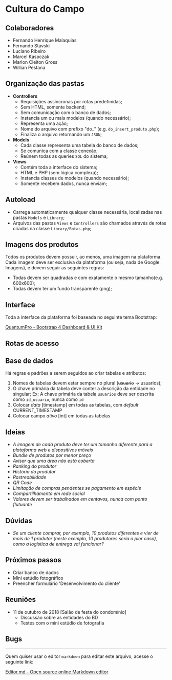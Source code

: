 # Cultura do Campo

## Colaboradores

- Fernando Henrique Malaquias
- Fernando Stavski
- Luciano Ribeiro
- Marcel Kaspczak
- Marlon Cleiton Gross
- Willian Pestana


## Organização das pastas

- **Controllers**
    - Requisições assíncronas por rotas predefinidas;
    - Sem HTML, somente backend;
    - Sem comunicação com o banco de dados;
    - Instancia um ou mais modelos (quando necessário);
    - Representa uma ação;
    - Nome do arquivo com prefixo "do_" (e.g. `do_insert_produto.php`);
    - Finaliza o arquivo retornando um `JSON`;
- **Models**
    - Cada classe representa uma tabela do banco de dados;
    - Se comunica com a classe conexão;
    - Reúnem todas as queries `SQL` do sistema;
- **Views**
    - Contém toda a interface do sistema;
    - HTML e PHP (sem lógica complexa);
    - Instancia classes de modelos (quando necessário);
    - Somente recebem dados, nunca enviam;

## Autoload

- Carrega automaticamente qualquer classe necessária, localizadas nas pastas `Models` e `Library`;
- Arquivos das pastas `Views` e `Controllers` são chamados através de rotas criadas na classe `Library/Rotas.php`;

## Imagens dos produtos

Todos os produtos devem possuir, ao menos, uma imagem na plataforma. Cada imagem deve ser exclusiva da plataforma (ou seja, nada de Google Imagens), e devem seguir as seguintes regras:

- Todas devem ser quadradas e com exatamente o mesmo tamanho(e.g. 600x600);
- Todas devem ter um fundo transparente (png);

## Interface

Toda a interface da plataforma foi baseada no seguinte tema Bootstrap:

[QuantumPro - Bootstrap 4 Dashboard & UI Kit](http://https://themeforest.net/item/quantumpro-bootstrap-4-dashboard-ui-kit/22102521 "QuantumPro - Bootstrap 4 Dashboard & UI Kit")

## Rotas de acesso

## Base de dados
Há regras e padrões a serem seguidos ao criar tabelas e atributos:
1. Nomes de tabelas devem estar sempre no plural (~~usuario~~ -> usuarios);
2. O chave primária da tabela deve conter a descrição da entidade no singular;
	Ex: A chave primária da tabela `usuarios` deve ser descrita como `id_usuario`, nunca como `id`
3. Colocar *data* [timestamp] em todas as tabelas, com *default* CURRENT_TIMESTAMP
4. Colocar campo *ativo* [int] em todas as tabelas


## Ideias
- *A imagem de cada produto deve ter um tamanho diferente para a plataforma web e dispositivos móveis*
- *Bundle de produtos por menor preço*
- *Avisar que uma área não está coberta*
- *Ranking do produtor*
- *História do produtor*
- *Rastreabilidade*
- *QR Code*
- *Limitação de compras pendentes se pagamento em espécie*
- *Compartilhamento em rede social*
- *Valores devem ser trabalhados em centavos, nunca com ponto flutuante*



## Dúvidas
- *Se um cliente comprar, por exemplo, 10 produtos diferentes e vier de mais de 1 produtor (neste exemplo, 10 produtores seria o pior caso), como a logística de entrega vai funcionar?*

## Próximos passos

- Criar banco de dados
- Mini estúdio fotográfico
- Preencher formulário 'Desenvolvimento do cliente'

## Reuniões

- 11 de outubro de 2018 [Salão de festa do condomínio]
    - Discussão sobre as entidades do BD
    - Testes com o mini estúdio de fotografia

## Bugs


------------

Quem quiser usar o editor `markdown` para editar este arquivo, acesse o seguinte link:

[Editor.md - Open source online Markdown editor](https://pandao.github.io/editor.md/en.html "Edit.md - Open source online Markdown editor")